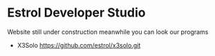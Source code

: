 # Estrol Developer Studio

Website still under construction meanwhile you can look our programs
- X3Solo https://github.com/estrol/x3solo.git
